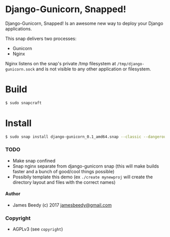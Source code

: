 # Django-Gunicorn, Snapped!

Django-Gunicorn, Snapped! Is an awesome new way to deploy your Django applications.


This snap delivers two processes:
* Gunicorn
* Nginx

Nginx listens on the snap's private /tmp filesystem at `/tmp/django-gunicorn.sock` and is not visible to any other application or filesystem.


# Build
```bash
$ sudo snapcraft
```

# Install
```bash
$ sudo snap install django-gunicorn_0.1_amd64.snap --classic --dangerous
```


### TODO
* Make snap confined
* Snap nginx separate from django-gunicorn snap (this will make builds faster and a bunch of good/cool things possible)
* Possibily template this demo (ex `./create mynewproj` will create the directory layout and files with the correct names)


#### Author
* James Beedy (c) 2017 <jamesbeedy@gmail.com>

### Copyright
* AGPLv3 (see `copyright`)

